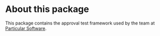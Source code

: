 # About this package

This package contains the approval test framework used by the team at [Particular Software](https://particular.net).
